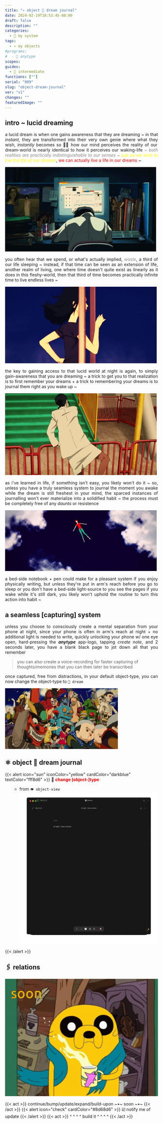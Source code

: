 ```yaml
---
title: "⚛️ object 🌠 dream journal"
date: 2024-02-19T18:53:45-08:00
draft: false
description: ""
categories:
  - 🎡 my system
tags:
  - ⚛️ my objects
#programs:
#  - 🦎 anytype
scopes:
guides:
  - 🐓 intermediate
functions: [""]
serial: "009"
slug: "object-dream-journal"
ver: "v1"
changes: ""
featuredImage: ""
---
```


## intro ~ lucid dreaming

<p style="text-align: justify">a lucid dream is when one gains awareness that they are dreaming ~ in that <i>instant</i>, they are transformed into their very own genie where what they wish, <i>instantly</i> becomes so 🧞‍♂️ how our mind perceives the reality of our dream-world is nearly identical to how it perceives our waking-life <i style="color: #868686;">~ both realities are practically indistinguishable to our senses ~ </i> <span style="color: yellow;">just as we wish to <i>live the life of our dreams</i></span>,<span style="color: red;"> we can actually <i>live</i> a life in our dreams</span> ~

![](img/sleeping-computer.gif)

<p style="text-align: justify">you often hear that we spend, or what's actually implied, <i style="color: #868686;">waste</i>, a third of our life sleeping ~ instead, if that time can be seen as an extension of life, another realm of living, one where time doesn't quite exist as linearly as it does in this fleshy-world, then that third of time becomes practically infinite time to live endless lives ~

![](img/running.gif)

<p style="text-align: justify">the key to gaining access to that lucid world at night is again, to simply gain-awareness that you are dreaming ~ a trick to get you to that realization is to first remember your dreams + a trick to remembering your dreams is to journal them right as you wake up ~
</p>

![](img/fence.gif)

<p style="text-align: justify">as i've learned in life, if something isn't easy, you likely won't do it ~ so, unless you have a truly seamless system to journal the moment you awake while the dream is still freshest in your mind, the sparced instances of journalling won't ever materialize into a solidified habit ~ the process must be completely free of any <i>daunts</i> or resistence

![](img/dip.gif)

<p style="text-align: justify">a bed-side notebook + pen could make for a pleasant system if you enjoy physically writing, but unless they're put in arm's reach before you go to sleep or you don't have a bed-side light-source to you see the pages if you wake while it's still dark, you likely won't uphold the routine to turn this action into habit ~
</p>

## a seamless [capturing] system

<p style="text-align: justify">unless you choose to consciously create a mental separation from your phone at night, since your phone is often in arm's reach at night + no additional light is needed to write, quickly unlocking your phone w/ one eye open, hard-pressing the <b><i>anytype</i></b> app-logo, tapping <i>create note</i>, and 2 seconds later, you have a blank black page to jot down all that you remember
</p>

>you can also create a voice-recording for faster capturing of thoughts/memories that you can then later be transcribed

<p style="text-align: justify">once captured, free from distractions, in your default object-type, you can now change the object-type to <code>🌠 dream</code>
</p>

![](img/parade.gif)

## ⚛️ object 🌠 dream journal

{{< alert icon="sun" iconColor="yellow" cardColor="darkblue" textColor="fff8d6" >}}
💠 <b style="color: red;">change [object-]type</b> <br>
<ul>
    <ul>
        <li> from <code>👁 object-view</code>
        <img src="img/change-to-dream.gif">
    </ul>
</ul>


{{< /alert >}}

## 🖇 relations

![soon](img/soon~tres-colors.gif)

{{< act >}}
continue/bump/update/expand/build-upon ~•~ soon ~•~
{{< /act >}}
{{< alert icon="check" cardColor="#8d68d6" >}}
☑️ notify me of update
{{< /alert >}}
{{< act >}}
^ ^ ^ ^ build it ^ ^ ^ ^
{{< /act >}}

<!-- scraps
~ ~ ~ ~ ~ ~ ~ ~ ~ ~ ~ ~ ~ ~ ~ ~ ~ ~ ~ ~ ~ ~ ~ ~ ~ ~ ~ ~
~ • ~ • ~ • ~ • ~ • ~ • ~ • ~ • ~ • ~ • ~ • ~ • ~ • ~ •
~ ~ ~ ~ ~ ~ ~ ~ ~ ~ ~ ~ ~ ~ ~ ~ ~ ~ ~ ~ ~ ~ ~ ~ ~ ~ ~ ~


-->
